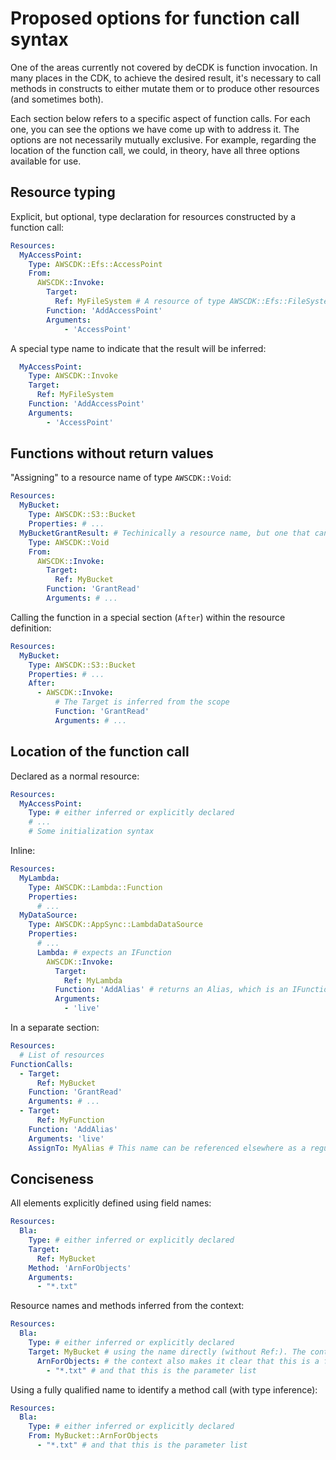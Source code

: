 # Proposed options for function call syntax

One of the areas currently not covered by deCDK is function invocation. In many places in the CDK, to achieve the desired result, it's necessary to call methods in constructs to either mutate them or to produce other resources (and sometimes both).

Each section below refers to a specific aspect of function calls. For each one, you can see the options we have come up with to address it. The options are not necessarily mutually exclusive. For example, regarding the location of the function call, we could, in theory, have all three options available for use.

## Resource typing

Explicit, but optional, type declaration for resources constructed by a function call:

```yaml
Resources:
  MyAccessPoint:
    Type: AWSCDK::Efs::AccessPoint
    From:
      AWSCDK::Invoke:
        Target:
          Ref: MyFileSystem # A resource of type AWSCDK::Efs::FileSystem
        Function: 'AddAccessPoint'
        Arguments:
            - 'AccessPoint'
```

A special type name to indicate that the result will be inferred:

```yaml
  MyAccessPoint:
    Type: AWSCDK::Invoke
    Target:
      Ref: MyFileSystem
    Function: 'AddAccessPoint'
    Arguments:
        - 'AccessPoint'
```

## Functions without return values

"Assigning" to a resource name of type `AWSCDK::Void`:

```yaml
Resources:
  MyBucket:
    Type: AWSCDK::S3::Bucket
    Properties: # ...
  MyBucketGrantResult: # Techinically a resource name, but one that can't be used as a reference anywhere
    Type: AWSCDK::Void
    From:
      AWSCDK::Invoke:
        Target:
          Ref: MyBucket
        Function: 'GrantRead'
        Arguments: # ...
```

Calling the function in a special section (`After`) within the resource definition:

```yaml
Resources:
  MyBucket:
    Type: AWSCDK::S3::Bucket
    Properties: # ...
    After:
      - AWSCDK::Invoke:
          # The Target is inferred from the scope
          Function: 'GrantRead'
          Arguments: # ...
```

## Location of the function call

Declared as a normal resource:

```yaml
Resources:
  MyAccessPoint:
    Type: # either inferred or explicitly declared
    # ...
    # Some initialization syntax
```

Inline:

```yaml
Resources:
  MyLambda:
    Type: AWSCDK::Lambda::Function
    Properties:
      # ...
  MyDataSource:
    Type: AWSCDK::AppSync::LambdaDataSource
    Properties:
      # ...
      Lambda: # expects an IFunction
        AWSCDK::Invoke:
          Target:
            Ref: MyLambda
          Function: 'AddAlias' # returns an Alias, which is an IFunction
          Arguments:
            - 'live'
```

In a separate section:

```yaml
Resources:
  # List of resources
FunctionCalls:
  - Target:
      Ref: MyBucket
    Function: 'GrantRead'
    Arguments: # ...
  - Target:
      Ref: MyFunction
    Function: 'AddAlias'
    Arguments: 'live'
    AssignTo: MyAlias # This name can be referenced elsewhere as a regular resource
```

## Conciseness

All elements explicitly defined using field names:

```yaml
Resources:
  Bla:
    Type: # either inferred or explicitly declared
    Target:
      Ref: MyBucket
    Method: 'ArnForObjects'
    Arguments: 
      - "*.txt"
```

Resource names and methods inferred from the context:

```yaml
Resources:
  Bla:
    Type: # either inferred or explicitly declared
    Target: MyBucket # using the name directly (without Ref:). The context makes it clear that this is a reference
      ArnForObjects: # the context also makes it clear that this is a function name...
        - "*.txt" # and that this is the parameter list
```

Using a fully qualified name to identify a method call (with type inference):

```yaml
Resources:
  Bla:
    Type: # either inferred or explicitly declared
    From: MyBucket::ArnForObjects
      - "*.txt" # and that this is the parameter list
```
